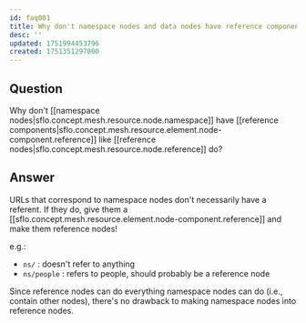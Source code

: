 ```yaml
---
id: faq001
title: Why don't namespace nodes and data nodes have reference components?
desc: ''
updated: 1751994453796
created: 1751351297000
---
```


## Question

Why don't [[namespace nodes|sflo.concept.mesh.resource.node.namespace]] have [[reference components|sflo.concept.mesh.resource.element.node-component.reference]] like [[reference nodes|sflo.concept.mesh.resource.node.reference]] do?

## Answer

URLs that correspond to namespace nodes don't necessarily have a referent. If they do, give them a [[sflo.concept.mesh.resource.element.node-component.reference]] and make them reference nodes!

e.g.:
- `ns/` : doesn't refer to anything
- `ns/people` : refers to people, should probably be a reference node

Since reference nodes can do everything namespace nodes can do (i.e., contain other nodes), there's no drawback to making namespace nodes into reference nodes.
